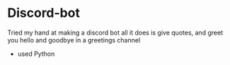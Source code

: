 # Discord-bot
Tried my hand at making a discord bot all it does is give quotes, and greet you hello and goodbye in a greetings channel
- used Python
